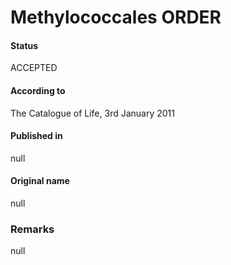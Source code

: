 # Methylococcales ORDER

#### Status
ACCEPTED

#### According to
The Catalogue of Life, 3rd January 2011

#### Published in
null

#### Original name
null

### Remarks
null